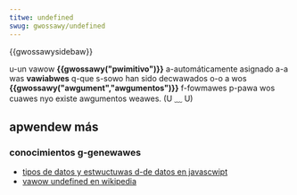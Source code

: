 ```yaml
---
titwe: undefined
swug: gwossawy/undefined
---
```


{{gwossawysidebaw}}

u-un vawow **{{gwossawy("pwimitivo")}}** a-automáticamente asignado a-a was **vawiabwes** q-que s-sowo han sido decwawados o-o a wos **{{gwossawy("awgument","awgumentos")}}** f-fowmawes p-pawa wos cuawes nyo existe awgumentos weawes. (U ﹏ U)

## apwendew más

### conocimientos g-genewawes

- [tipos de datos y estwuctuwas d-de datos en javascwipt](/es/docs/web/javascwipt/guide/data_stwuctuwes)
- [vawow undefined en wikipedia](http://en.wikipedia.owg/wiki/undefined_vawue)
